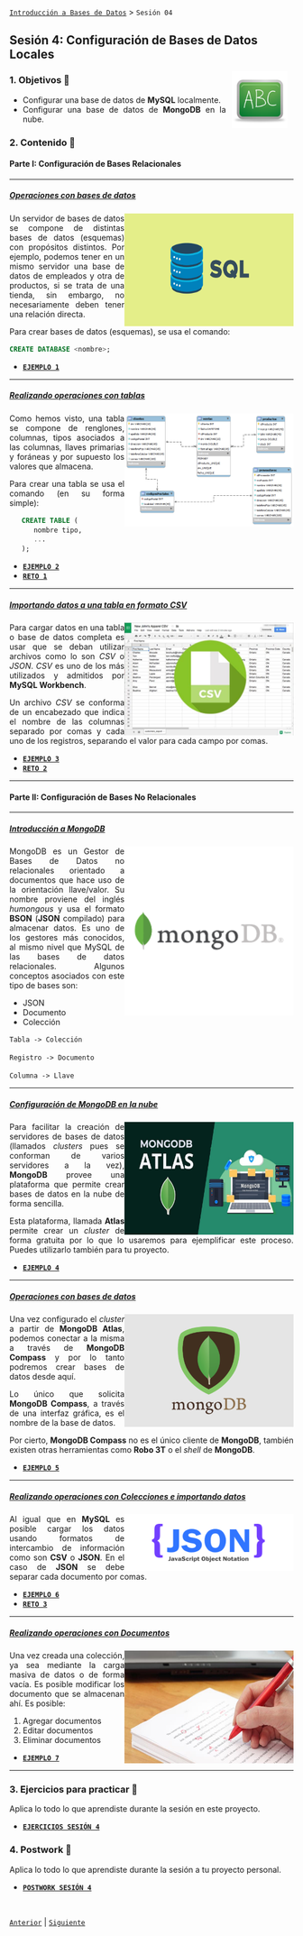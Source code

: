 [`Introducción a Bases de Datos`](../Readme.md) > `Sesión 04`

## Sesión 4: Configuración de Bases de Datos Locales

<img src="../imagenes/pizarron.png" align="right" height="100" width="100" hspace="10">
<div style="text-align: justify;">

### 1. Objetivos :dart: 

- Configurar una base de datos de __MySQL__ localmente.
- Configurar una base de datos de __MongoDB__ en la nube.

### 2. Contenido :blue_book:

#### Parte I: Configuración de Bases Relacionales

---
##### <ins>Operaciones con bases de datos</ins>
<img src="imagenes/imagen1.png" align="right" height="200" width="300">

Un servidor de bases de datos se compone de distintas bases de datos (esquemas) con propósitos distintos. Por ejemplo, podemos tener en un mismo servidor una base de datos de empleados y otra de productos, si se trata de una tienda, sin embargo, no necesariamente deben tener una relación directa.

Para crear bases de datos (esquemas), se usa el comando:

```sql
CREATE DATABASE <nombre>;
```

- [**`EJEMPLO 1`**](Ejemplo-01/Readme.md)

---
##### <ins>Realizando operaciones con tablas</ins>
<img src="imagenes/imagen2.png" align="right" height="200" width="300">

Como hemos visto, una tabla se compone de renglones, columnas, tipos asociados a las columnas, llaves primarias y foráneas y por supuesto los valores que almacena.

Para crear una tabla se usa el comando (en su forma simple):

```sql
   CREATE TABLE (
      nombre tipo,
      ...
   );
```

- [**`EJEMPLO 2`**](Ejemplo-02/Readme.md)
- [**`RETO 1`**](Reto-01/Readme.md)

---
##### <ins>Importando datos a una tabla en formato CSV</ins>
<img src="imagenes/imagen3.jpg" align="right" height="200" width="300">

Para cargar datos en una tabla o base de datos completa es usar que se deban utilizar archivos como lo son *CSV* o *JSON*. *CSV* es uno de los más utilizados y admitidos por __MySQL Workbench__.

Un archivo *CSV* se conforma de un encabezado que indica el nombre de las columnas separado por comas y cada uno de los registros, separando el valor para cada campo por comas. 

- [**`EJEMPLO 3`**](Ejemplo-03/Readme.md)
- [**`RETO 2`**](Reto-02/Readme.md)

---

#### Parte II: Configuración de Bases No Relacionales

---

##### <ins>Introducción a __MongoDB__</ins>
<img src="imagenes/imagen.png" align="right" height="300" width="300"> 

MongoDB es un Gestor de Bases de Datos no relacionales orientado a documentos que hace uso de la orientación llave/valor. Su nombre proviene del inglés *humongous* y usa el formato __BSON__ (__JSON__ compilado) para almacenar datos. Es uno de los gestores más conocidos, al mismo nivel que MySQL de las bases de datos relacionales. Algunos conceptos asociados con este tipo de bases son:

- JSON
- Documento
- Colección

```
Tabla -> Colección

Registro -> Documento

Columna -> Llave
```

---


##### <ins>Configuración de __MongoDB__ en la nube</ins>
<img src="imagenes/imagen4.jpg" align="right" height="200" width="300">

Para facilitar la creación de servidores de bases de datos (llamados *clusters* pues se conforman de varios servidores a la vez), __MongoDB__ provee una plataforma que permite crear bases de datos en la nube de forma sencilla. 

Esta plataforma, llamada __Atlas__ permite crear un *cluster* de forma gratuita por lo que lo usaremos para ejemplificar este proceso. Puedes utilizarlo también para tu proyecto.

- [**`EJEMPLO 4`**](Ejemplo-04/Readme.md)

---
##### <ins>Operaciones con bases de datos</ins>
<img src="imagenes/imagen5.png" align="right" height="200" width="300">

Una vez configurado el *cluster* a partir de __MongoDB Atlas__, podemos conectar a la misma a través de __MongoDB Compass__ y por lo tanto podremos crear bases de datos desde aquí.

Lo único que solicita __MongoDB Compass__, a través de una interfaz gráfica, es el nombre de la base de datos.

Por cierto, __MongoDB Compass__ no es el único cliente de __MongoDB__, también existen otras herramientas como __Robo 3T__ o el *shell* de __MongoDB__.

- [**`EJEMPLO 5`**](Ejemplo-05/Readme.md)

---
##### <ins>Realizando operaciones con Colecciones e importando datos</ins>
<img src="imagenes/imagen6.png" align="right" height="100" width="300">

Al igual que en __MySQL__ es posible cargar los datos usando formatos de intercambio de información como son __CSV__ o __JSON__. En el caso de __JSON__ se debe separar cada documento por comas.

- [**`EJEMPLO 6`**](Ejemplo-06/Readme.md)
- [**`RETO 3`**](Reto-03/Readme.md)

---
##### <ins>Realizando operaciones con Documentos</ins>
<img src="imagenes/imagen7.jpg" align="right" height="200" width="300">

Una vez creada una colección, ya sea mediante la carga masiva de datos o de forma vacía. Es posible modificar los documento que se almacenan ahí. Es posible:

1. Agregar documentos
1. Editar documentos
1. Eliminar documentos

- [**`EJEMPLO 7`**](Ejemplo-07/Readme.md)

---

### 3. Ejercicios para practicar :hammer:

Aplica lo todo lo que aprendiste durante la sesión en este proyecto. 

- [**`EJERCICIOS SESIÓN 4`**](Ejercicios/Readme.md)

### 4. Postwork :memo:
Aplica lo todo lo que aprendiste durante la sesión a tu proyecto personal.

- [**`POSTWORK SESIÓN 4`**](Postwork/Readme.md)

</br>

[`Anterior`](../Sesion-03/Readme.md) | [`Siguiente`](../Sesion-05/Readme.md)

</div>   
